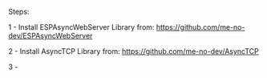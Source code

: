 Steps:

1 - Install ESPAsyncWebServer Library from:
https://github.com/me-no-dev/ESPAsyncWebServer

2 - Install AsyncTCP Library from:
https://github.com/me-no-dev/AsyncTCP

3 -